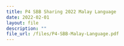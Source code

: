 ```yaml
---
title: P4 SBB Sharing 2022 Malay Language
date: 2022-02-01
layout: file
description: ""
file_url: /files/P4-SBB-Malay-Language.pdf
---
```

